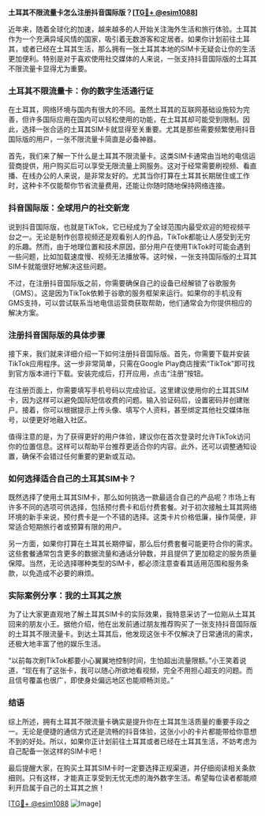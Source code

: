 **土耳其不限流量卡怎么注册抖音国际版？[[TG💪+ @esim1088](https://t.me/s/esim1088)]**

近年来，随着全球化的加速，越来越多的人开始关注海外生活和旅行体验。土耳其作为一个充满异域风情的国家，吸引着无数游客和定居者。如果你计划前往土耳其，或者已经在土耳其生活，那么拥有一张土耳其本地的SIM卡无疑会让你的生活更加便利。特别是对于喜欢使用社交媒体的人来说，一张支持抖音国际版的土耳其不限流量卡显得尤为重要。

### 土耳其不限流量卡：你的数字生活通行证

在土耳其，网络环境与国内有很大的不同。虽然土耳其的互联网基础设施较为完善，但许多国际应用在国内可以轻松使用的功能，在土耳其却可能受到限制。因此，选择一张合适的土耳其SIM卡就显得至关重要。尤其是那些需要频繁使用抖音国际版的用户，一张不限流量卡简直是必备神器。

首先，我们来了解一下什么是土耳其不限流量卡。这类SIM卡通常由当地的电信运营商提供，用户购买后可以享受无限流量上网服务。这对于经常需要刷视频、看直播、在线办公的人来说，是非常友好的。尤其当你打算在土耳其长期居住或工作时，这种卡不仅能帮你节省流量费用，还能让你随时随地保持网络连接。

### 抖音国际版：全球用户的社交新宠

说到抖音国际版，也就是TikTok，它已经成为了全球范围内最受欢迎的短视频平台之一。无论是制作创意视频还是观看别人的作品，TikTok都能让人感受到无穷的乐趣。然而，由于地理位置和技术原因，部分用户在使用TikTok时可能会遇到一些问题，比如加载速度慢、视频无法播放等。这时候，一张支持国际版的土耳其SIM卡就能很好地解决这些问题。

不过，在注册抖音国际版之前，你需要确保自己的设备已经解锁了谷歌服务（GMS）。这是因为TikTok依赖于谷歌的服务框架来运行。如果你的手机没有GMS支持，可以尝试联系当地电信运营商获取帮助，他们通常会为你提供相应的解决方案。

### 注册抖音国际版的具体步骤

接下来，我们就来详细介绍一下如何注册抖音国际版。首先，你需要下载并安装TikTok应用程序。这一步非常简单，只需在Google Play商店搜索“TikTok”即可找到官方版本进行下载。安装完成后，打开应用，点击“注册”按钮。

在注册页面上，你需要填写手机号码以完成验证。这里建议使用你的土耳其SIM卡，因为这样可以避免国际短信收费的问题。输入验证码后，设置密码并创建账户。接着，你可以根据提示上传头像、填写个人资料，甚至绑定其他社交媒体账号，以便更好地融入社区。

值得注意的是，为了获得更好的用户体验，建议你在首次登录时允许TikTok访问你的位置信息。这样可以帮助平台推荐更适合你的内容。此外，还可以调整通知设置，确保不会错过任何重要的更新或互动。

### 如何选择适合自己的土耳其SIM卡？

既然选择了使用土耳其SIM卡，那么如何挑选一款最适合自己的产品呢？市场上有许多不同的选项可供选择，包括预付费卡和后付费套餐。对于初次接触土耳其网络环境的新手来说，预付费卡是一个不错的选择。这类卡片价格低廉，操作简便，非常适合短期旅行者或预算有限的用户。

另一方面，如果你打算在土耳其长期停留，那么后付费套餐可能更符合你的需求。这些套餐通常包含更多的数据流量和通话分钟数，并且提供了更加稳定的服务质量保障。当然，无论选择哪种类型的SIM卡，都必须注意查看其适用范围和服务条款，以免造成不必要的麻烦。

### 实际案例分享：我的土耳其之旅

为了让大家更直观地了解土耳其SIM卡的实际效果，我特意采访了一位刚从土耳其回来的朋友小王。据他介绍，他在出发前通过朋友推荐购买了一张支持抖音国际版的土耳其不限流量卡。到达土耳其后，他发现这张卡不仅解决了日常通讯的需求，还极大地丰富了他的娱乐生活。

“以前每次刷TikTok都要小心翼翼地控制时间，生怕超出流量限额。”小王笑着说道，“现在有了这张卡，我可以随心所欲地看视频，完全不用担心超支的问题。而且信号覆盖也很广，即使身处偏远地区也能顺畅浏览。”

### 结语

综上所述，拥有土耳其不限流量卡确实是提升你在土耳其生活质量的重要手段之一。无论是便捷的通信方式还是流畅的抖音体验，这张小小的卡片都能带给你意想不到的好处。所以，如果你正计划前往土耳其或者已经在土耳其生活，不妨考虑为自己配备一张这样的SIM卡吧！

最后提醒大家，在购买土耳其SIM卡时一定要选择正规渠道，并仔细阅读相关条款细则。只有这样，才能真正享受到无忧无虑的海外数字生活。希望每位读者都能顺利开启属于自己的土耳其之旅！

[[TG💪+ @esim1088](https://t.me/s/esim1088) ![Image](https://i.postimg.cc/4NQfJmqS/Snipaste-2025-05-13-00-14-12.png)]